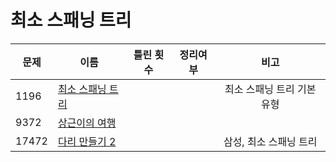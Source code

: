 # 최소 스패닝 트리


| 문제    | 이름                          | 틀린 횟수 | 정리여부  |       비고        |
| ----- | --------------------------- | :---: | :---: | :-------------: |
| 1196  | [최소 스패닝 트리](1197/README.md) |       |       | 최소 스패닝 트리 기본 유형 |
| 9372  | [상근이의 여행](9372/README.md)   |       |       |                 |
| 17472 | [다리 만들기 2](17472/README.md) |       |       |  삼성, 최소 스패닝 트리  |
